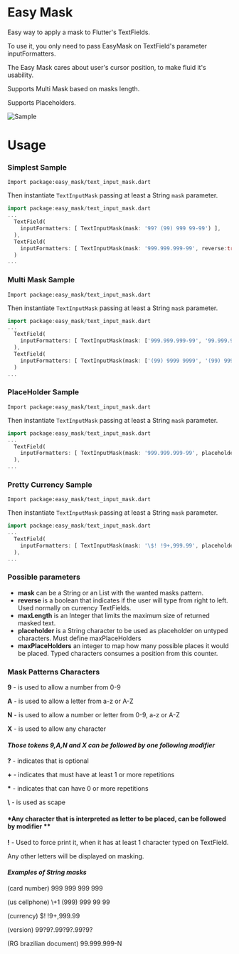 # Easy Mask

Easy way to apply a mask to Flutter's TextFields.

To use it, you only need to pass EasyMask on TextField's parameter inputFormatters.

The Easy Mask cares about user's cursor position, to make fluid it's usability.

Supports Multi Mask based on masks length.

Supports Placeholders.

![Sample](https://raw.githubusercontent.com/danilocoppi/flutter-textfield-mask/main/img/sample.gif)

# Usage

### **Simplest Sample**

`Import package:easy_mask/text_input_mask.dart`

Then instantiate `TextInputMask` passing at least a String `mask` parameter.

``` dart
import package:easy_mask/text_input_mask.dart
...
  TextField(
    inputFormatters: [ TextInputMask(mask: '99? (99) 999 99-99') ],
  ),
  TextField(
    inputFormatters: [ TextInputMask(mask: '999.999.999-99', reverse:true ) ],
  )
...
```

### **Multi Mask Sample**

`Import package:easy_mask/text_input_mask.dart`

Then instantiate `TextInputMask` passing at least a String `mask` parameter.

``` dart
import package:easy_mask/text_input_mask.dart
...
  TextField(
    inputFormatters: [ TextInputMask(mask: ['999.999.999-99', '99.999.999/9999-99'] ],
  ),
  TextField(
    inputFormatters: [ TextInputMask(mask: ['(99) 9999 9999', '(99) 99999 9999'], reverse:true ) ],
  )
...
```

### **PlaceHolder Sample**

`Import package:easy_mask/text_input_mask.dart`

Then instantiate `TextInputMask` passing at least a String `mask` parameter.

``` dart
import package:easy_mask/text_input_mask.dart
...
  TextField(
    inputFormatters: [ TextInputMask(mask: '999.999.999-99', placeholder: '_', maxPlaceHolders: 11 ],
  ),
...
```

### **Pretty Currency Sample**

`Import package:easy_mask/text_input_mask.dart`

Then instantiate `TextInputMask` passing at least a String `mask` parameter.

``` dart
import package:easy_mask/text_input_mask.dart
...
  TextField(
    inputFormatters: [ TextInputMask(mask: '\$! !9+,999.99', placeholder: '0', maxPlaceHolders: 3, reverse: true],
  ),
...
```

### Possible parameters

* **mask** can be a String or an List<Strign> with the wanted masks pattern.
* **reverse** is a boolean that indicates if the user will type from right to left. Used normally on currency TextFields.
* **maxLength** is an Integer that limits the maximum size of returned masked text.  
* **placeholder** is a String character to be used as placeholder on untyped characters. Must define maxPlaceHolders
* **maxPlaceHolders** an integer to map how many possible places it would be placed. Typed characters consumes a position from this counter.


### Mask Patterns Characters

 **9** - is used to allow a number from 0-9

 **A** - is used to allow a letter from a-z or A-Z

 **N** - is used to allow a number or letter from 0-9, a-z or A-Z

 **X** - is used to allow any character

#### *Those tokens 9,A,N and X can be followed by one following modifier*

 **?** - indicates that is optional

 **\+** - indicates that must have at least 1 or more repetitions

 **\*** - indicates that can have 0 or more repetitions

 **\\** - is used as scape

#### *Any character that is interpreted as letter to be placed, can be followed by modifier **

 **\!** - Used to force print it, when it has at least 1 character typed on TextField.

Any other letters will be displayed on masking.

#### *Examples of String masks*

(card number) 999 999 999 999

(us cellphone) \\\+1 (999) 999 99 99

(currency) $! !9+,999.99

(version) 99?9?.99?9?.99?9?

(RG brazilian document) 99.999.999-N